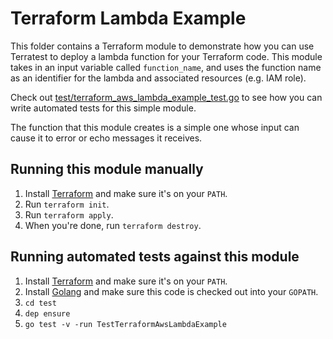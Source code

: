# Terraform Lambda Example

This folder contains a Terraform module to demonstrate how you can use Terratest to deploy a lambda function
for your Terraform code. This module takes in an input variable called `function_name`, and uses the function name as
an identifier for the lambda and associated resources (e.g. IAM role).

Check out [test/terraform_aws_lambda_example_test.go](https://github.com/terraform-modules-krish/terratest/blob/v0.27.2/test/terraform_aws_lambda_example_test.go) to see how you can write
automated tests for this simple module.

The function that this module creates is a simple one whose input can cause it to error or echo messages it receives.

## Running this module manually

1. Install [Terraform](https://www.terraform.io/) and make sure it's on your `PATH`.
1. Run `terraform init`.
1. Run `terraform apply`.
1. When you're done, run `terraform destroy`.

## Running automated tests against this module

1. Install [Terraform](https://www.terraform.io/) and make sure it's on your `PATH`.
1. Install [Golang](https://golang.org/) and make sure this code is checked out into your `GOPATH`.
1. `cd test`
1. `dep ensure`
1. `go test -v -run TestTerraformAwsLambdaExample`
